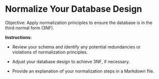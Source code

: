 # Normalize Your Database Design

Objective: Apply normalization principles to ensure the database is in the third normal form (3NF).

**Instructions:**

- Review your schema and identify any potential redundancies or violations of normalization principles.

- Adjust your database design to achieve 3NF, if necessary.

- Provide an explanation of your normalization steps in a Markdown file.

